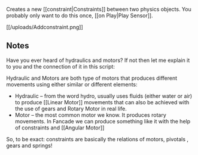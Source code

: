Creates a new [[constraint|Constraints]] between two physics objects. You probably only want to do this once, [[on Play|Play Sensor]].

[[/uploads/Addconstraint.png]]

## Notes
Have you ever heard of hydraulics and motors? If not then let me explain it to you and the connection of it in this script:

Hydraulic and Motors are both type of motors that produces different movements using either similar or different elements:
- Hydraulic – from the word hydro, usually uses fluids (either water or air) to produce [[Linear Motor]] movements that can also be achieved with the use of gears and Rotary Motor in real life.
- Motor – the most common motor we know. It produces rotary movements. In Fancade we can produce something like it with the help of constraints and [[Angular Motor]]

So, to be exact: constraints are basically the relations of motors, pivotals , gears and springs!